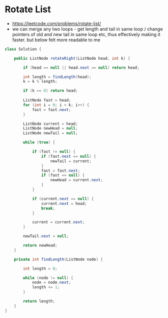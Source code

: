 # Rotate List

- https://leetcode.com/problems/rotate-list/
- we can merge any two loops - get length and tail in same loop / change pointers of old and new tail in same loop etc, thus effectively making it faster. but below felt more readable to me

```java
class Solution {

    public ListNode rotateRight(ListNode head, int k) {

        if (head == null || head.next == null) return head;

        int length = findLength(head);
        k = k % length;

        if (k == 0) return head;
        
        ListNode fast = head;
        for (int i = 0; i < k; i++) {
            fast = fast.next;
        }

        ListNode current = head;
        ListNode newHead = null;
        ListNode newTail = null;

        while (true) {

            if (fast != null) {
                if (fast.next == null) {
                    newTail = current;
                }
                fast = fast.next;
                if (fast == null) {
                    newHead = current.next;                    
                }
            }

            if (current.next == null) {
                current.next = head;
                break;
            }

            current = current.next;
        }

        newTail.next = null;

        return newHead;
    }

    private int findLength(ListNode node) {

        int length = 0;

        while (node != null) {
            node = node.next;
            length += 1;
        }

        return length;
    }
}
```
